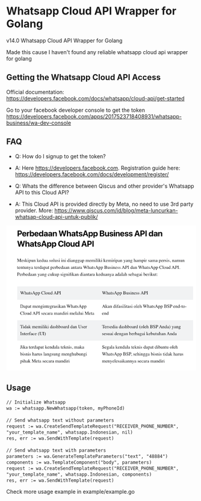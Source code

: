 # Whatsapp Cloud API Wrapper for Golang

v14.0 Whatsapp Cloud API Wrapper for Golang

Made this cause I haven't found any reliable whatsapp cloud api wrapper for golang

## Getting the Whatsapp Cloud API Access

Official documentation: https://developers.facebook.com/docs/whatsapp/cloud-api/get-started

Go to your facebook developer console to get the token https://developers.facebook.com/apps/2017523718408931/whatsapp-business/wa-dev-console

## FAQ

- Q: How do I signup to get the token?
- A: Here https://developers.facebook.com. Registration guide here: https://developers.facebook.com/docs/development/register/

- Q: Whats the difference between Qiscus and other provider's Whatsapp API to this Cloud API?
- A: This Cloud API is provided directly by Meta, no need to use 3rd party provider.
   More: https://www.qiscus.com/id/blog/meta-luncurkan-whatsap-cloud-api-untuk-publik/

![The difference](assets/difference_by_qiscus_blog.png)

## Usage

```
// Initialize Whatsapp
wa := whatsapp.NewWhatsapp(token, myPhoneId)

// Send whatsapp text without parameters
request := wa.CreateSendTemplateRequest("RECEIVER_PHONE_NUMBER", "your_template_name", whatsapp.Indonesian, nil)
res, err := wa.SendWithTemplate(request)

// Send whatsapp text with parameters
parameters := wa.GenerateTemplateParameters("text", "48884")
components := wa.TemplateComponent("body", parameters)
request := wa.CreateSendTemplateRequest("RECEIVER_PHONE_NUMBER", "your_template_name", whatsapp.Indonesian, components)
res, err := wa.SendWithTemplate(request)
```

Check more usage example in example/example.go
